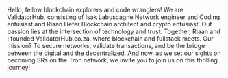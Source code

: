 Hello, fellow blockchain explorers and code wranglers! We are ValidatorHub, consisting of Isak Labuscagne Network engineer and Coding entusiast and Riaan Hefer Blockchain architect and crypto entusiast. Out passion lies at the intersection of technology and trust.
Together, Riaan and I founded ValidatorHub.co.za, where blockchain and fullstack meets. Our mission? To secure networks, validate transactions, and be the bridge between the digital and the decentralized. And now, as we set our sights on becoming SRs on the Tron network, we invite you to join us on this thrilling journey!
